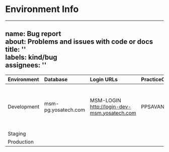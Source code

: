# Environment Info

---
name: Bug report  
about: Problems and issues with code or docs  
title: ''  
labels: kind/bug  
assignees: ''  
---


| Environment | Database | Login URLs | PracticeCode | UserCode | Password | API URLs
| :-----------| :------- | :--------- | :------------| :------ | :---------- | :----------
|Development|msm-pg.yosatech.com| MSM-LOGIN http://login-dev-msm.yosatech.com | PPSAVANI01|jivrajmehta|admin@admin1234| API-Gateway http://msm-api.yosatech.com MSM-PM  http://msm-pm-dev-msm.yosatech.com
|Staging|
|Production|

